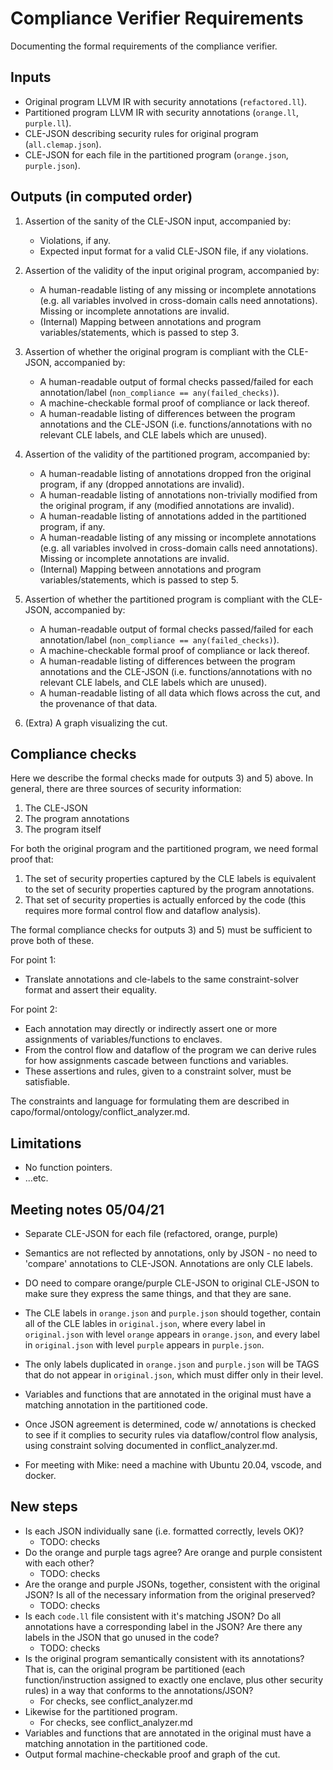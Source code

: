 # Compliance Verifier Requirements

Documenting the formal requirements of the compliance verifier.

## Inputs

- Original program LLVM IR with security annotations (`refactored.ll`).
- Partitioned program LLVM IR with security annotations (`orange.ll`, `purple.ll`).
- CLE-JSON describing security rules for original program (`all.clemap.json`).
- CLE-JSON for each file in the partitioned program (`orange.json`, `purple.json`).

## Outputs (in computed order)

1. Assertion of the sanity of the CLE-JSON input, accompanied by:
    - Violations, if any.
    - Expected input format for a valid CLE-JSON file, if any violations.

2. Assertion of the validity of the input original program, accompanied by:
    - A human-readable listing of any missing or incomplete annotations (e.g.
    all variables involved in cross-domain calls need annotations). Missing
    or incomplete annotations are invalid.
    - (Internal) Mapping between annotations and program variables/statements,
    which is passed to step 3.

3. Assertion of whether the original program is compliant with the CLE-JSON,
accompanied by:
    - A human-readable output of formal checks passed/failed for each
    annotation/label (`non_compliance == any(failed_checks)`).
    - A machine-checkable formal proof of compliance or lack thereof.
    - A human-readable listing of differences between the program annotations
    and the CLE-JSON (i.e. functions/annotations with no relevant CLE labels,
    and CLE labels which are unused).

4. Assertion of the validity of the partitioned program, accompanied by:
    - A human-readable listing of annotations dropped fron the original program,
    if any (dropped annotations are invalid).
    - A human-readable listing of annotations non-trivially modified from the
    original program, if any (modified annotations are invalid).
    - A human-readable listing of annotations added in the partitioned program,
    if any.
    - A human-readable listing of any missing or incomplete annotations (e.g.
    all variables involved in cross-domain calls need annotations). Missing or
    incomplete annotations are invalid.
    - (Internal) Mapping between annotations and program variables/statements,
    which is passed to step 5.

5. Assertion of whether the partitioned program is compliant with the CLE-JSON,
accompanied by:
    - A human-readable output of formal checks passed/failed for each
    annotation/label (`non_compliance == any(failed_checks)`).
    - A machine-checkable formal proof of compliance or lack thereof.
    - A human-readable listing of differences between the program annotations
    and the CLE-JSON (i.e. functions/annotations with no relevant CLE labels,
    and CLE labels which are unused).
    - A human-readable listing of all data which flows across the cut, and
    the provenance of that data.

6. (Extra) A graph visualizing the cut.

## Compliance checks

Here we describe the formal checks made for outputs 3) and 5) above. In general,
there are three sources of security information:

1. The CLE-JSON
2. The program annotations
3. The program itself

For both the original program and the partitioned program, we need formal
proof that:

1. The set of security properties captured by the CLE labels is equivalent
to the set of security properties captured by the program annotations.
2. That set of security properties is actually enforced by the code (this
requires more formal control flow and dataflow analysis).

The formal compliance checks for outputs 3) and 5) must be sufficient to prove
both of these.

For point 1:

- Translate annotations and cle-labels to the same constraint-solver format and
assert their equality.

For point 2:

- Each annotation may directly or indirectly assert one or more assignments of
variables/functions to enclaves.
- From the control flow and dataflow of the program we can derive rules for
how assignments cascade between functions and variables.
- These assertions and rules, given to a constraint solver, must be satisfiable.

The constraints and language for formulating them are described in
capo/formal/ontology/conflict_analyzer.md.

## Limitations

- No function pointers.
- ...etc.

## Meeting notes 05/04/21

- Separate CLE-JSON for each file (refactored, orange, purple)
- Semantics are not reflected by annotations, only by JSON - no need to 'compare'
annotations to CLE-JSON. Annotations are only CLE labels.
- DO need to compare orange/purple CLE-JSON to original CLE-JSON to make sure
they express the same things, and that they are sane.
- The CLE labels in `orange.json` and `purple.json` should together, contain all of
the CLE lables in `original.json`, where every label in `original.json` with level
`orange` appears in `orange.json`, and every label in `original.json` with level
`purple` appears in `purple.json`.
- The only labels duplicated in `orange.json` and `purple.json` will be TAGS
that do not appear in `original.json`, which must differ only in their level.
- Variables and functions that are annotated in the original must have a matching
annotation in the partitioned code.
- Once JSON agreement is determined, code w/ annotations
is checked to see if it complies to security rules via dataflow/control flow
analysis, using constraint solving documented in conflict_analyzer.md.

- For meeting with Mike: need a machine with Ubuntu 20.04, vscode, and docker.

## New steps

- Is each JSON individually sane (i.e. formatted correctly, levels OK)?
    - TODO: checks
- Do the orange and purple tags agree? Are orange and purple consistent with
each other?
    - TODO: checks
- Are the orange and purple JSONs, together, consistent with the original JSON?
Is all of the necessary information from the original preserved?
    - TODO: checks
- Is each `code.ll` file consistent with it's matching JSON? Do all annotations
have a corresponding label in the JSON? Are there any labels in the JSON that
go unused in the code?
    - TODO: checks
- Is the original program semantically consistent with its annotations? That is,
can the original program be partitioned (each function/instruction assigned to
exactly one enclave, plus other security rules) in a way that conforms to the
annotations/JSON?
    - For checks, see conflict_analyzer.md
- Likewise for the partitioned program.
    - For checks, see conflict_analyzer.md
- Variables and functions that are annotated in the original must have a matching
annotation in the partitioned code.
- Output formal machine-checkable proof and graph of the cut.
